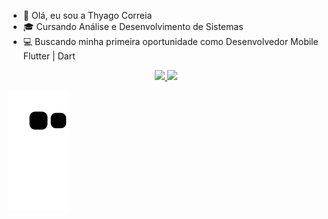 - 👋 Olá, eu sou a Thyago Correia
- 🎓 Cursando Análise e Desenvolvimento de Sistemas 
- 💻 Buscando minha primeira oportunidade como Desenvolvedor Mobile Flutter | Dart

<div align="center">
  <a href="https://github.com/thyagoasc">
  <img height="180em" src="https://github-readme-stats.vercel.app/api?username=thyagoasc&show_icons=true&theme=dark&include_all_commits=true&count_private=true"/>
  <img height="180em" src="https://github-readme-stats.vercel.app/api/top-langs/?username=thyagoasc&layout=compact&langs_count=7&theme=dark"/>
</div>
  
![ Animação de cobra ](https://github.com/rafaballerini/rafaballerini/blob/output/github-contribution-grid-snake.svg)
